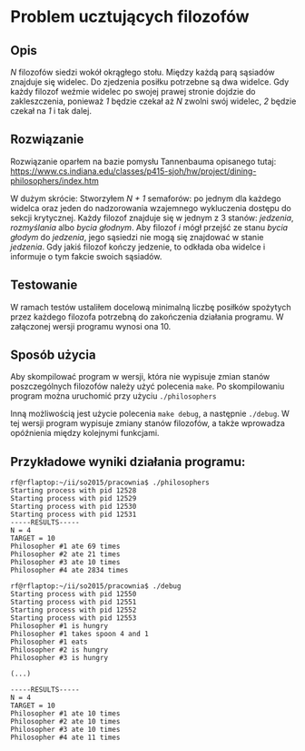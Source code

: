 Problem ucztujących filozofów
============

Opis
----
*N* filozofów siedzi wokół okrągłego stołu. Między każdą parą sąsiadów znajduje się widelec.
Do zjedzenia posiłku potrzebne są dwa widelce. Gdy każdy filozof weźmie widelec po swojej prawej
stronie dojdzie do zakleszczenia, ponieważ *1* będzie czekał aż *N* zwolni swój widelec, *2* będzie
czekał na *1* i tak dalej.

Rozwiązanie
-----
Rozwiązanie oparłem na bazie pomysłu Tannenbauma opisanego tutaj: https://www.cs.indiana.edu/classes/p415-sjoh/hw/project/dining-philosophers/index.htm

W dużym skrócie: Stworzyłem *N + 1* semaforów: po jednym dla każdego widelca oraz jeden do nadzorowania wzajemnego 
wykluczenia dostępu do sekcji krytycznej. Każdy filozof znajduje się w jednym z 3 stanów: *jedzenia*, *rozmyślania* albo 
*bycia głodnym*. Aby filozof *i* mógł przejść ze stanu *bycia głodym* do *jedzenia*, jego sąsiedzi nie mogą się znajdować
w stanie *jedzenia*. Gdy jakiś filozof kończy jedzenie, to odkłada oba widelce i informuje o tym fakcie swoich sąsiadów.

Testowanie
-------
W ramach testów ustaliłem docelową minimalną liczbę posiłków spożytych przez każdego filozofa potrzebną do zakończenia
działania programu. W załączonej wersji programu wynosi ona 10.

Sposób użycia
-----
Aby skompilować program w wersji, która nie wypisuje zmian stanów poszczególnych filozofów należy użyć polecenia
`make`. Po skompilowaniu program można uruchomić przy użyciu `./philosophers`

Inną możliwością jest użycie polecenia `make debug`, a następnie `./debug`. W tej wersji program wypisuje zmiany stanów 
filozofów, a także wprowadza opóźnienia między kolejnymi funkcjami.

Przykładowe wyniki działania programu:
--------
```
rf@rflaptop:~/ii/so2015/pracownia$ ./philosophers 
Starting process with pid 12528
Starting process with pid 12529
Starting process with pid 12530
Starting process with pid 12531
-----RESULTS-----
N = 4
TARGET = 10
Philosopher #1 ate 69 times
Philosopher #2 ate 21 times
Philosopher #3 ate 10 times
Philosopher #4 ate 2834 times
```
```
rf@rflaptop:~/ii/so2015/pracownia$ ./debug 
Starting process with pid 12550
Starting process with pid 12551
Starting process with pid 12552
Starting process with pid 12553
Philosopher #1 is hungry
Philosopher #1 takes spoon 4 and 1
Philosopher #1 eats
Philosopher #2 is hungry
Philosopher #3 is hungry

(...)

-----RESULTS-----
N = 4
TARGET = 10
Philosopher #1 ate 10 times
Philosopher #2 ate 10 times
Philosopher #3 ate 10 times
Philosopher #4 ate 11 times
```

